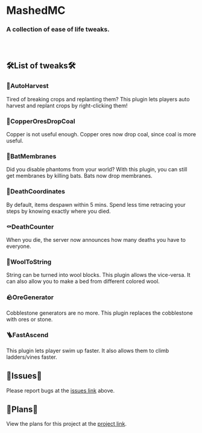 # MashedMC
### A collection of ease of life tweaks.
### <br>

## 🛠️List of tweaks🛠️

### 🥕AutoHarvest
Tired of breaking crops and replanting them? This plugin lets players auto harvest and replant crops by right-clicking them!

### 💩CopperOresDropCoal
Copper is not useful enough. Copper ores now drop coal, since coal is more useful.

### 🪽BatMembranes
Did you disable phantoms from your world? With this plugin, you can still get membranes by killing bats. Bats now drop membranes.

### 🧭DeathCoordinates
By default, items despawn within 5 mins. Spend less time retracing your steps by knowing exactly where you died.

### ⚰️DeathCounter
When you die, the server now announces how many deaths you have to everyone.

### 🧵WoolToString
String can be turned into wool blocks. This plugin allows the vice-versa. It can also allow you to make a bed from different colored wool.

### 🪨OreGenerator
Cobblestone generators are no more. This plugin replaces the cobblestone with ores or stone.

### 🪜FastAscend
This plugin lets player swim up faster. It also allows them to climb ladders/vines faster.

## 🐞Issues🐞
Please report bugs at the [issues link](https://github.com/Zoxplers/MashedMC/issues) above.

## 📝Plans📝
View the plans for this project at the [project link](https://github.com/users/Zoxplers/projects/2).
